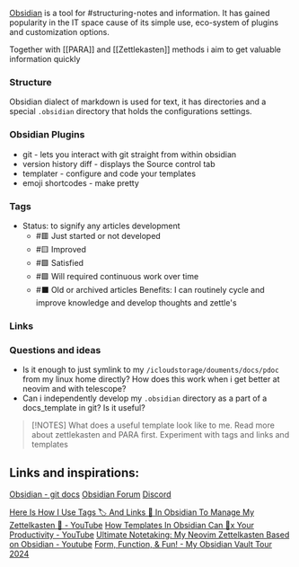 [Obsidian](https://obsidian.md/) is a tool for #structuring-notes and information. It has gained popularity in the IT space cause of its simple use, eco-system of plugins and customization options. 

Together with [[PARA]] and [[Zettlekasten]] methods i aim to get valuable information quickly

### Structure
Obsidian dialect of markdown is used for text, it has directories and a special `.obsidian` directory that holds the configurations settings. 


### Obsidian Plugins
- git - lets you interact with git straight from within obsidian
- version history diff - displays the Source control tab
- templater - configure and code your templates
- emoji shortcodes - make pretty

### Tags
- Status: to signify any articles development
	- #🟥 Just started or not developed
	- #🟨 Improved
	- #🟩 Satisfied
	- #🟪 Will required continuous work over time
	- #⬛ Old or archived articles
Benefits: 
I can routinely cycle and improve knowledge and develop thoughts and zettle's


### Links


### Questions and ideas
- Is it enough to just symlink to my `/icloudstorage/douments/docs/pdoc` from my linux home directly? How does this work when i get better at neovim and with telescope?
- Can i independently develop my `.obsidian` directory as a part of a docs_template in git? Is it useful? 


> [!NOTES]
> What does a useful template look like to me. 
> Read more about zettlekasten and PARA first. 
> Experiment with tags and links and templates 



## Links and inspirations:

[Obsidian - git docs](https://publish.obsidian.md/git-doc/Start+here)
[Obsidian Forum](https://forum.obsidian.md/)
[Discord](https://discord.com/invite/obsidianmd)


[Here Is How I Use Tags 🏷️ And Links 🔗️ In Obsidian To Manage My Zettelkasten 📝️ - YouTube](https://www.youtube.com/watch?v=zIh1S7ra3aI)
[How Templates In Obsidian Can 💯️x Your Productivity - YouTube](https://www.youtube.com/watch?v=1eUxQo6Dy7k)
[Ultimate Notetaking: My Neovim Zettelkasten Based on Obsidian - Youtube](https://www.youtube.com/watch?v=zIGJ8NTHF4k)
[Form, Function, & Fun! - My Obsidian Vault Tour 2024](https://www.youtube.com/watch?v=rAkerV8rlow)

